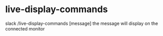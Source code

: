 # live-display-commands
slack /live-display-commands [message]
the message will display on the connected monitor
